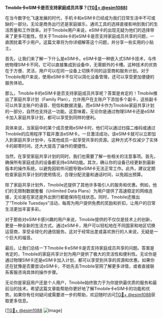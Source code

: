 **Tmobile卡eSIM卡是否支持家庭成员共享？[[TG💪+ @esim1088](https://t.me/s/esim1088)]**

在当今数字化飞速发展的时代，手机卡和eSIM卡已经成为我们日常生活中不可或缺的一部分。无论是商务出行还是家庭娱乐，通讯工具的选择直接影响到我们的生活质量和工作效率。对于Tmobile用户来说，eSIM卡的出现无疑为他们的选择带来了更多可能性。但关于Tmobile卡的eSIM卡是否支持家庭成员共享的问题，一直困扰着不少用户。这篇文章将为你详细解答这个问题，并分享一些实用的小贴士。

首先，让我们来了解一下什么是eSIM卡。eSIM卡是一种嵌入式SIM卡技术，与传统物理SIM卡不同，它可以直接集成到设备中，无需额外的卡槽。这种技术的优势在于方便、灵活，用户可以在同一设备上切换不同的运营商和服务计划。对于Tmobile用户来说，使用eSIM卡不仅可以简化设备管理，还可以享受更加便捷的服务体验。

那么，Tmobile卡的eSIM卡是否支持家庭成员共享呢？答案是肯定的！Tmobile推出了家庭共享计划（Family Plan），允许用户在主账户下添加多个副卡，这些副卡可以共享主账户的语音、短信和数据流量。而eSIM卡作为Tmobile家庭共享计划的一部分，自然也支持这一功能。这意味着，无论你是通过物理SIM卡还是eSIM卡加入家庭共享计划，都可以享受到同样的便利。

具体来说，当家庭中的某个成员使用eSIM卡时，他们可以通过扫描二维码或通过Tmobile的应用程序下载并激活eSIM卡。一旦激活成功，该eSIM卡就可以立即加入到家庭共享计划中，与其他成员一起享受共享的资源。这种方式不仅减少了实体卡的邮寄时间，还大大提高了操作的便捷性。

当然，在享受家庭共享计划的同时，我们也需要了解一些相关的注意事项。首先，确保所有家庭成员的设备都支持eSIM功能。其次，确认你的设备已经更新到最新版本的操作系统，以避免因软件问题导致eSIM卡无法正常工作。此外，建议定期检查家庭共享计划的使用情况，合理分配流量和通话时间，以免超出预算。

除了家庭共享计划外，Tmobile还提供了其他许多吸引人的服务和优惠。例如，他们的无限制数据套餐（Unlimited Data Plans）为用户提供了高速稳定的网络连接，无论是在家还是外出旅行都能保持在线状态。同时，Tmobile还推出了“Tmobile Tuesdays”活动，每周为用户提供免费的奖励和折扣，让用户的日常生活更加丰富多彩。

对于那些对eSIM卡感兴趣的用户来说，Tmobile提供的不仅仅是技术上的创新，更是一种全新的生活方式。通过eSIM卡，用户可以轻松地在不同国家和地区切换运营商，享受全球化的通信服务。这对于经常出差或喜欢旅行的人来说，无疑是一个巨大的福音。

最后，让我们总结一下Tmobile卡eSIM卡是否支持家庭成员共享的问题。答案是肯定的，Tmobile的家庭共享计划为用户提供了极大的灵活性和便利性。无论你是通过物理SIM卡还是eSIM卡加入计划，都可以享受到共享的资源和优惠。如果你还在犹豫是否要尝试eSIM卡，不妨先去Tmobile官网了解更多详情，或者直接联系客服咨询具体的操作步骤。

无论你是家庭用户还是个人用户，Tmobile始终致力于为你提供最优质的服务和最前沿的技术。希望这篇文章能帮助你更好地了解Tmobile卡eSIM卡的功能和优势。如果你有任何疑问或需要进一步的帮助，欢迎随时访问[TG💪+ @esim1088](https://t.me/s/esim1088)获取更多信息。

[[TG💪+ @esim1088](https://t.me/s/esim1088) ![Image](https://i.postimg.cc/4NQfJmqS/Snipaste-2025-05-13-00-14-12.png)]